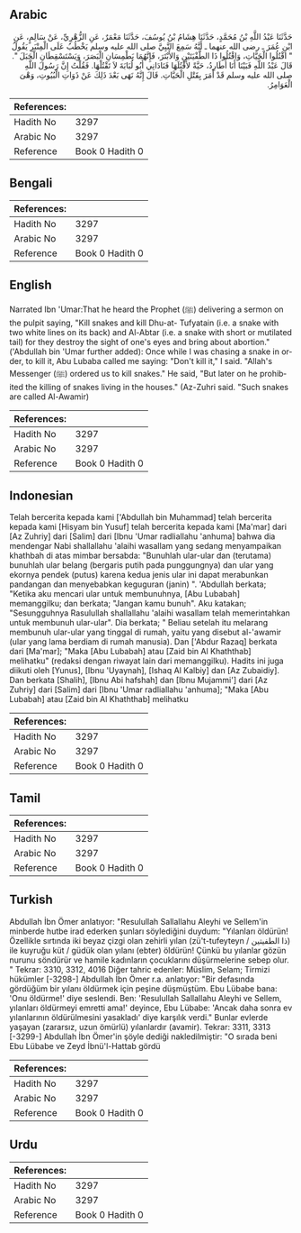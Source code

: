 ## Arabic


<div dir="rtl" lang="ar" style={{fontSize:'larger',backgroundColor:'#f8f9fa',padding:20}}>
حَدَّثَنَا عَبْدُ اللَّهِ بْنُ مُحَمَّدٍ، حَدَّثَنَا هِشَامُ بْنُ يُوسُفَ، حَدَّثَنَا مَعْمَرٌ، عَنِ الزُّهْرِيِّ، عَنْ سَالِمٍ، عَنِ ابْنِ عُمَرَ ـ رضى الله عنهما ـ أَنَّهُ سَمِعَ النَّبِيَّ صلى الله عليه وسلم يَخْطُبُ عَلَى الْمِنْبَرِ يَقُولُ ‏ "‏ اقْتُلُوا الْحَيَّاتِ، وَاقْتُلُوا ذَا الطُّفْيَتَيْنِ وَالأَبْتَرَ، فَإِنَّهُمَا يَطْمِسَانِ الْبَصَرَ، وَيَسْتَسْقِطَانِ الْحَبَلَ ‏"‏‏.‏ قَالَ عَبْدُ اللَّهِ فَبَيْنَا أَنَا أُطَارِدُ، حَيَّةً لأَقْتُلَهَا فَنَادَانِي أَبُو لُبَابَةَ لاَ تَقْتُلْهَا‏.‏ فَقُلْتُ إِنَّ رَسُولَ اللَّهِ صلى الله عليه وسلم قَدْ أَمَرَ بِقَتْلِ الْحَيَّاتِ‏.‏ قَالَ إِنَّهُ نَهَى بَعْدَ ذَلِكَ عَنْ ذَوَاتِ الْبُيُوتِ، وَهْىَ الْعَوَامِرُ‏.‏
</div>
<div style={{backgroundColor:'#f8f9fa',padding:20, marginBottom: 10}}><table> <thead> <tr> <th>References:</th> <th></th> </tr> </thead> <tbody><tr><td>Hadith No</td><td>3297</td></tr><tr><td>Arabic No</td><td>3297</td></tr><tr><td>Reference</td><td>Book 0 Hadith 0</td></tr></tbody></table></div>

## Bengali


<div dir="ltr" lang="bn" style={{fontSize:'larger',backgroundColor:'#f8f9fa',padding:20}}>

</div>
<div style={{backgroundColor:'#f8f9fa',padding:20, marginBottom: 10}}><table> <thead> <tr> <th>References:</th> <th></th> </tr> </thead> <tbody><tr><td>Hadith No</td><td>3297</td></tr><tr><td>Arabic No</td><td>3297</td></tr><tr><td>Reference</td><td>Book 0 Hadith 0</td></tr></tbody></table></div>

## English


<div dir="ltr" lang="en" style={{fontSize:'larger',backgroundColor:'#f8f9fa',padding:20}}>
Narrated Ibn 'Umar:That he heard the Prophet (ﷺ) delivering a sermon on the pulpit saying, "Kill snakes and kill Dhu-at- Tufyatain (i.e. a snake with two white lines on its back) and Al-Abtar (i.e. a snake with short or mutilated tail) for they destroy the sight of one's eyes and bring about abortion." ('Abdullah bin 'Umar further added): Once while I was chasing a snake in order, to kill it, Abu Lubaba called me saying: "Don't kill it," I said. "Allah's Messenger (ﷺ) ordered us to kill snakes." He said, "But later on he prohibited the killing of snakes living in the houses." (Az-Zuhri said. "Such snakes are called Al-Awamir)
</div>
<div style={{backgroundColor:'#f8f9fa',padding:20, marginBottom: 10}}><table> <thead> <tr> <th>References:</th> <th></th> </tr> </thead> <tbody><tr><td>Hadith No</td><td>3297</td></tr><tr><td>Arabic No</td><td>3297</td></tr><tr><td>Reference</td><td>Book 0 Hadith 0</td></tr></tbody></table></div>

## Indonesian


<div dir="ltr" lang="id" style={{fontSize:'larger',backgroundColor:'#f8f9fa',padding:20}}>
Telah bercerita kepada kami ['Abdullah bin Muhammad] telah bercerita kepada kami [Hisyam bin Yusuf] telah bercerita kepada kami [Ma'mar] dari [Az Zuhriy] dari [Salim] dari [Ibnu 'Umar radliallahu 'anhuma] bahwa dia mendengar Nabi shallallahu 'alaihi wasallam yang sedang menyampaikan khathbah di atas mimbar bersabda: "Bunuhlah ular-ular dan (terutama) bunuhlah ular belang (bergaris putih pada punggungnya) dan ular yang ekornya pendek (putus) karena kedua jenis ular ini dapat merabunkan pandangan dan menyebabkan keguguran (janin) ". 'Abdullah berkata; "Ketika aku mencari ular untuk membunuhnya, [Abu Lubabah] memanggilku; dan berkata; "Jangan kamu bunuh". Aku katakan; "Sesungguhnya Rasulullah shallallahu 'alaihi wasallam telah memerintahkan untuk membunuh ular-ular". Dia berkata; " Beliau setelah itu melarang membunuh ular-ular yang tinggal di rumah, yaitu yang disebut al-'awamir (ular yang lama berdiam di rumah manusia). Dan ['Abdur Razaq] berkata dari [Ma'mar]; "Maka [Abu Lubabah] atau [Zaid bin Al Khaththab] melihatku" (redaksi dengan riwayat lain dari memanggilku). Hadits ini juga diikuti oleh [Yunus], [Ibnu 'Uyaynah], [Ishaq Al Kalbiy] dan [Az Zubaidiy]. Dan berkata [Shalih], [Ibnu Abi hafshah] dan [Ibnu Mujammi'] dari [Az Zuhriy] dari [Salim] dari [Ibnu 'Umar radliallahu 'anhuma]; "Maka [Abu Lubabah] atau [Zaid bin Al Khaththab] melihatku
</div>
<div style={{backgroundColor:'#f8f9fa',padding:20, marginBottom: 10}}><table> <thead> <tr> <th>References:</th> <th></th> </tr> </thead> <tbody><tr><td>Hadith No</td><td>3297</td></tr><tr><td>Arabic No</td><td>3297</td></tr><tr><td>Reference</td><td>Book 0 Hadith 0</td></tr></tbody></table></div>

## Tamil


<div dir="ltr" lang="ta" style={{fontSize:'larger',backgroundColor:'#f8f9fa',padding:20}}>

</div>
<div style={{backgroundColor:'#f8f9fa',padding:20, marginBottom: 10}}><table> <thead> <tr> <th>References:</th> <th></th> </tr> </thead> <tbody><tr><td>Hadith No</td><td>3297</td></tr><tr><td>Arabic No</td><td>3297</td></tr><tr><td>Reference</td><td>Book 0 Hadith 0</td></tr></tbody></table></div>

## Turkish


<div dir="ltr" lang="tr" style={{fontSize:'larger',backgroundColor:'#f8f9fa',padding:20}}>
Abdullah İbn Ömer anlatıyor: "Resulullah Sallallahu Aleyhi ve Sellem'in minberde hutbe irad ederken şunları söylediğini duydum: "Yılanları öldürün! Özellikle sırtında iki beyaz çizgi olan zehirli yılan (zü't-tufeyteyn / ذا الطفيتين) ile kuyruğu küt / güdük olan yılanı (ebter) öldürün! Çünkü bu yılanlar gözün nurunu söndürür ve hamile kadınların çocuklarını düşürmelerine sebep olur. " Tekrar: 3310, 3312, 4016 Diğer tahric edenler: Müslim, Selam; Tirmizi hükümler [-3298-] Abdullah İbn Ömer r.a. anlatıyor: "Bir defasında gördüğüm bir yılanı öldürmek için peşine düşmüştüm. Ebu Lübabe bana: 'Onu öldürme!' diye seslendi. Ben: 'Resulullah Sallallahu Aleyhi ve Sellem, yılanları öldürmeyi emretti ama!' deyince, Ebu Lübabe: 'Ancak daha sonra ev yılanlarının öldürülmesini yasakladı' diye karşılık verdi." Bunlar evlerde yaşayan (zararsız, uzun ömürlü) yılanlardır (avamir). Tekrar: 3311, 3313 [-3299-] Abdullah İbn Ömer'in şöyle dediği nakledilmiştir: "O sırada beni Ebu Lübabe ve Zeyd İbnü'l-Hattab gördü
</div>
<div style={{backgroundColor:'#f8f9fa',padding:20, marginBottom: 10}}><table> <thead> <tr> <th>References:</th> <th></th> </tr> </thead> <tbody><tr><td>Hadith No</td><td>3297</td></tr><tr><td>Arabic No</td><td>3297</td></tr><tr><td>Reference</td><td>Book 0 Hadith 0</td></tr></tbody></table></div>

## Urdu


<div dir="rtl" lang="ur" style={{fontSize:'larger',backgroundColor:'#f8f9fa',padding:20}}>

</div>
<div style={{backgroundColor:'#f8f9fa',padding:20, marginBottom: 10}}><table> <thead> <tr> <th>References:</th> <th></th> </tr> </thead> <tbody><tr><td>Hadith No</td><td>3297</td></tr><tr><td>Arabic No</td><td>3297</td></tr><tr><td>Reference</td><td>Book 0 Hadith 0</td></tr></tbody></table></div>